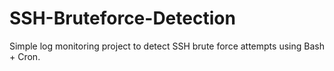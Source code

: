 # SSH-Bruteforce-Detection
Simple log monitoring project to detect SSH brute force attempts using Bash + Cron.
